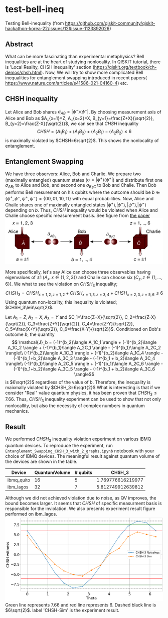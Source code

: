 # test-bell-ineq
Testing Bell-inequality (from https://github.com/qiskit-community/qiskit-hackathon-korea-22/issues/12#issue-1123892026)

## Abstract
What can be more fascinating than experimental metaphysics? Bell inequalities are at the heart of studying nonlocality.
In QISKIT tutorial, there is 'Local Reality, CHSH inequality' section (https://qiskit.org/textbook/ch-demos/chsh.html).
Now, We will try to show more complicated Bell inequalities for entanglement swapping introduced in recent papers(
https://www.nature.com/articles/s41586-021-04160-4) etc.

## CHSH inequality
Let Alice and Bob shares $\sigma_{AB}=|\phi^{+}\rangle\langle\phi^{+}|$. By choosing measurement axis of Alice and Bob as $A_{x=1}=Z, A_{x=2}=X, B_{y=1}=\frac{Z+X}{\sqrt{2}}, B_{y=2}=\frac{Z-X}{\sqrt{2}}$, we can see that $CHSH$ inequality
$$ CHSH = \langle A_1B_1 \rangle + \langle A_1B_2 \rangle + \langle A_2B_1 \rangle - \langle A_2B_2 \rangle \le 6$$
is maximally violated by $CHSH=6\sqrt{2}$. This shows the nonlocality of entanglement.

## Entanglement Swapping

We have three observers: Alice, Bob and Charlie. We prepare two (maximally entangled) quantum states ($\sigma=|\phi^{+}\rangle\langle\phi^{+}|$) and distribute first one $\sigma_{AB_1}$ to Alice and Bob, and second one $\sigma_{B_2C}$ to Bob and Chalie. Then Bob performs Bell mesurement on his qubits where the outcome should be $b \in \left\{\phi^+, \phi^-, \psi^+, \psi^-\right\} = \left\{00, 01, 10, 11\right\}$ with equal probabilities. Now, Alice and Chaile shares one of maximally entangled states $|\phi^{+}\rangle, |\phi^{-}\rangle, |\psi^{+}\rangle, |\psi^{-}\rangle$ depending on $b$. Thus, $CHSH$ inequality would be violated when Alice and Chalie choose specific measurement basis. See figure from [the paper](https://www.nature.com/articles/s41586-021-04160-4)
![nature](nature.png)

More specifically, let's say Alice can choose three observables having eigenvalues of $\pm1$ ($A_x, x\in\left\{1, 2, 3\right\}$) and Chalie can choose six ($C_z, z\in\left\{1,\dots,6\right\}$). We what to see the violation on $CHSH_3$ inequality;
$$ CHSH_3 = CHSH_{x=1, 2, z=1, 2}+CHSH_{x=1, 3, z=3, 4}+CHSH_{x=2, 3, z=5, 6}\le6$$
Using quantum non-locality, this inequality is violated; $CHSH_3\le6\sqrt{2}$. 

Let $A_1=Z, A_2=X, A_3=Y$ and $C_1=\frac{Z+X}{\sqrt{2}}, C_2=\frac{Z-X}{\sqrt{2}}, C_3=\frac{Z+Y}{\sqrt{2}}, C_4=\frac{Z-Y}{\sqrt{2}}, C_5=\frac{X+Y}{\sqrt{2}}, C_6=\frac{X-Y}{\sqrt{2}}$. 
Conditioned on Bob's outcome $b$, the quantity
$$ \mathcal{J}_b = (-1)^{b_2}\langle A_1C_1 \rangle + (-1)^{b_2}\langle A_1C_2 \rangle + (-1)^{b_1}\langle A_2C_1 \rangle - (-1)^{b_1}\langle A_2C_2 \rangle\\
(-1)^{b_2}\langle A_1C_3 \rangle + (-1)^{b_2}\langle A_1C_4 \rangle - (-1)^{b_1+b_2}\langle A_3C_3 \rangle - (-1)^{b_1 + b_2}\langle A_3C_4 \rangle\\
(-1)^{b_1}\langle A_2C_5 \rangle + (-1)^{b_1}\langle A_2C_6 \rangle - (-1)^{b_1+b_2}\langle A_3C_5 \rangle - (-1)^{b_1 + b_2}\langle A_3C_6 \rangle$$
is $6\sqrt{2}$ regardless of the value of $b$. Therefore, the inequality is maixmally violated by $CHSH_3=6\sqrt{2}$ What is interesting is that if we consider "Real" value quantum physics, it has been proven that $CHSH_3\le7.66$. Thus, $CHSH_3$ inequality experiment can be used to show that not only nonlocallity, but also the necessity of complex numbers in quantum mechanics.

## Result
We performed $CHSH_3$ inequality violation experiment on various IBMQ quantum devices. To reproduce the experiment, run `Entanglement_Swapping_CHSH_3_with_2_graphs.ipynb` notebook with your choice of IBMQ devices. The meaningful result against quantum volume of the devices are shown in the table.

| Device      | QuantumVolume | # qubits |CHSH_3 |
| ----------- | ----------- | ---------| -----|
| ibmq_quito      | 16       |5|1.769776616219977 |
| ibm_lagos   | 32        |7| 5.812749912639812 |

Although we did not achieved violation due to noise, as QV improves, the bound becomes larger. It seems that $CHSH$ of specific measurment basis is responsible for the inviolation. We also presents experiment result figure performed on ibm_lagos. 
![lagos](lagos.png)
Green line represents $7.66$ and red line represents $6$. Dashed black line is $6\sqrt{2}$. label 'CHSH-Sim' is the experiment result.
